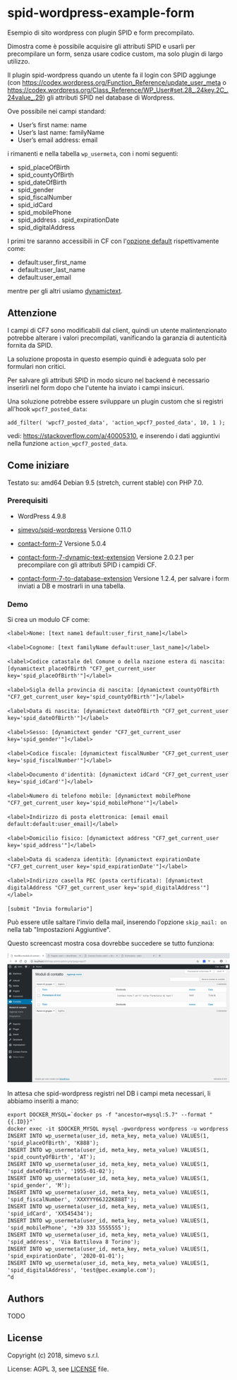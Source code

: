 # spid-wordpress-example-form

Esempio di sito wordpress con plugin SPID e form precompilato.

Dimostra come è possibile acquisire gli attributi SPID e usarli per precompilare un form, senza usare codice custom, ma solo plugin di largo utilizzo.

Il plugin spid-wordpress quando un utente fa il login con SPID aggiunge (con https://codex.wordpress.org/Function_Reference/update_user_meta o https://codex.wordpress.org/Class_Reference/WP_User#set.28_.24key.2C_.24value_.29) gli attributi SPID nel database di Wordpress.

Ove possibile nei campi standard:
- User’s first name: name
- User’s last name: familyName
- User’s email address: email

i rimanenti e nella tabella `wp_usermeta`, con i nomi seguenti:
- spid_placeOfBirth
- spid_countyOfBirth
- spid_dateOfBirth
- spid_gender
- spid_fiscalNumber
- spid_idCard
- spid_mobilePhone
- spid_address
. spid_expirationDate
- spid_digitalAddress

I primi tre saranno accessibili in CF con l'[opzione default](https://contactform7.com/setting-default-values-to-the-logged-in-user/) rispettivamente come:
- default:user_first_name
- default:user_last_name
- default:user_email

mentre per gli altri usiamo [dynamictext](https://wordpress.org/plugins/contact-form-7-dynamic-text-extension/).

## Attenzione

I campi di CF7 sono modificabili dal client, quindi un utente malintenzionato potrebbe alterare i valori precompilati, vanificando la garanzia di autenticità fornita da SPID.

La soluzione proposta in questo esempio quindi è adeguata solo per formulari non critici.

Per salvare gli attributi SPID in modo sicuro nel backend è necessario inserirli nel form dopo che l'utente ha inviato i campi insicuri.

Una soluzione potrebbe essere sviluppare un plugin custom che si registri all'hook `wpcf7_posted_data`:
```
add_filter( 'wpcf7_posted_data', 'action_wpcf7_posted_data', 10, 1 );
```
vedi: https://stackoverflow.com/a/40005310, e inserendo i dati aggiuntivi nella funzione `action_wpcf7_posted_data`.

## Come iniziare

Testato su: amd64 Debian 9.5 (stretch, current stable) con PHP 7.0.

### Prerequisiti

- WordPress 4.9.8

- [simevo/spid-wordpress](https://github.com/simevo/spid-wordpress) Versione 0.11.0

- [contact-form-7](https://wordpress.org/plugins/contact-form-7/) Versione 5.0.4

- [contact-form-7-dynamic-text-extension](https://wordpress.org/plugins/contact-form-7-dynamic-text-extension/) Versione 2.0.2.1 per precompilare con gli attributi SPID i campidi CF.

- [contact-form-7-to-database-extension](https://wordpress.org/plugins/contact-form-7-database-extension/) Versione 1.2.4, per salvare i form inviati a DB e mostrarli in una tabella.

### Demo

Si crea un modulo CF come:
```
<label>Nome: [text name1 default:user_first_name]</label>

<label>Cognome: [text familyName default:user_last_name]</label>

<label>Codice catastale del Comune o della nazione estera di nascita: [dynamictext placeOfBirth "CF7_get_current_user key='spid_placeOfBirth'"]</label>

<label>Sigla della provincia di nascita: [dynamictext countyOfBirth "CF7_get_current_user key='spid_countyOfBirth'"]</label>

<label>Data di nascita: [dynamictext dateOfBirth "CF7_get_current_user key='spid_dateOfBirth'"]</label>

<label>Sesso: [dynamictext gender "CF7_get_current_user key='spid_gender'"]</label>

<label>Codice fiscale: [dynamictext fiscalNumber "CF7_get_current_user key='spid_fiscalNumber'"]</label>

<label>Documento d'identità: [dynamictext idCard "CF7_get_current_user key='spid_idCard'"]</label>

<label>Numero di telefono mobile: [dynamictext mobilePhone "CF7_get_current_user key='spid_mobilePhone'"]</label>

<label>Indirizzo di posta elettronica: [email email default:default:user_email]</label>

<label>Domicilio fisico: [dynamictext address "CF7_get_current_user key='spid_address'"]</label>

<label>Data di scadenza identità: [dynamictext expirationDate "CF7_get_current_user key='spid_expirationDate'"]</label>

<label>Indirizzo casella PEC (posta certificata): [dynamictext digitalAddress "CF7_get_current_user key='spid_digitalAddress'"]
</label>

[submit "Invia formulario"]
```

Può essere utile saltare l'invio della mail, inserendo l'opzione `skip_mail: on` nella tab "Impostazioni Aggiuntive".

Questo screencast mostra cosa dovrebbe succedere se tutto funziona:

![img](images/screencast.gif)

In attesa che spid-wordpress registri nel DB i campi meta necessari, li abbiamo inseriti a mano:
```
export DOCKER_MYSQL=`docker ps -f "ancestor=mysql:5.7" --format "{{.ID}}"`
docker exec -it $DOCKER_MYSQL mysql -pwordpress wordpress -u wordpress
INSERT INTO wp_usermeta(user_id, meta_key, meta_value) VALUES(1, 'spid_placeOfBirth', 'K888');
INSERT INTO wp_usermeta(user_id, meta_key, meta_value) VALUES(1, 'spid_countyOfBirth', 'AT');
INSERT INTO wp_usermeta(user_id, meta_key, meta_value) VALUES(1, 'spid_dateOfBirth', '1955-01-02');
INSERT INTO wp_usermeta(user_id, meta_key, meta_value) VALUES(1, 'spid_gender', 'M');
INSERT INTO wp_usermeta(user_id, meta_key, meta_value) VALUES(1, 'spid_fiscalNumber', 'XXXYYY66J22K888T');
INSERT INTO wp_usermeta(user_id, meta_key, meta_value) VALUES(1, 'spid_idCard', 'XX545434');
INSERT INTO wp_usermeta(user_id, meta_key, meta_value) VALUES(1, 'spid_mobilePhone', '+39 333 5555555');
INSERT INTO wp_usermeta(user_id, meta_key, meta_value) VALUES(1, 'spid_address', 'Via Battilova 8 Torino');
INSERT INTO wp_usermeta(user_id, meta_key, meta_value) VALUES(1, 'spid_expirationDate', '2020-01-01');
INSERT INTO wp_usermeta(user_id, meta_key, meta_value) VALUES(1, 'spid_digitalAddress', 'test@pec.example.com');
^d
```

## Authors

TODO

## License

Copyright (c) 2018, simevo s.r.l.

License: AGPL 3, see [LICENSE](LICENSE) file.
